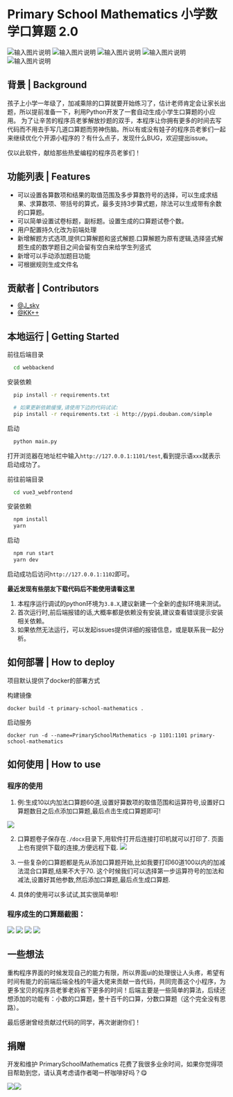 
#  Primary School Mathematics 小学数学口算题 2.0

![输入图片说明](https://img.shields.io/badge/Python-3.8.8-green?logo=python)
![输入图片说明](https://img.shields.io/badge/fastAPI-0.85.1-green)
![输入图片说明](https://img.shields.io/badge/Vue-3.2.41-blue)
![输入图片说明](https://img.shields.io/badge/license-Apache--2.0-green)
![输入图片说明](https://img.shields.io/badge/Github--PrimarySchoolMathematics-green?logo=github)

## 背景 | Background
孩子上小学一年级了，加减乘除的口算就要开始练习了，估计老师肯定会让家长出题，所以提前准备一下，利用Python开发了一套自动生成小学生口算题的小应用。
为了让辛苦的程序员老爹解放抄题的双手，本程序让你拥有更多的时间去写代码而不用去手写几道口算题而劳神伤脑。所以有或没有娃子的程序员老爹们一起来继续优化个开源小程序的？有什么点子，发现什么BUG，欢迎提出issue。

仅以此软件，献给那些热爱编程的程序员老爹们！

## 功能列表 | Features
- 可以设置各算数项和结果的取值范围及多步算数符号的选择，可以生成求结果、求算数项、带括号的算式，最多支持3步算式题，除法可以生成带有余数的口算题。
- 可以简单设置试卷标题，副标题。设置生成的口算题试卷个数。
- 用户配置持久化改为前端处理
- 新增解题方式选项,提供口算解题和竖式解题.口算解题为原有逻辑,选择竖式解题生成的数学题目之间会留有空白来给学生列竖式
- 新增可以手动添加题目功能
- 可根据规则生成文件名

## 贡献者 | Contributors
- [@J_sky](https://github.com/bosichong)
- [@KK++](https://github.com/tsukasa521)

## 本地运行 | Getting Started
前往后端目录

```bash
  cd webbackend
```

安装依赖

```bash
  pip install -r requirements.txt

  # 如果更新依赖缓慢,请使用下边的代码试试:
  pip install -r requirements.txt -i http://pypi.douban.com/simple
```

启动

```bash
  python main.py
```

打开浏览器在地址栏中输入`http://127.0.0.1:1101/test`,看到提示语`xxx`就表示启动成功了。

前往前端目录

```bash
  cd vue3_webfrontend
```

安装依赖

```bash
  npm install
  yarn
```

启动

```bash
  npm run start
  yarn dev
```

启动成功后访问`http://127.0.0.1:1102`即可。

**最近发现有些朋友下载代码后不能使用请看这里**

1. 本程序运行调试的python环境为`3.8.X`,建议新建一个全新的虚拟环境来测试。
2. 首次运行时,前后端报错的话,大概率都是依赖没有安装,建议查看错误提示安装相关依赖。
3. 如果依然无法运行，可以发起issues提供详细的报错信息，或是联系我一起分析。

## 如何部署 | How to deploy
项目默认提供了docker的部署方式

构建镜像
```shell
docker build -t primary-school-mathematics .
```

启动服务
```shell
docker run -d --name=PrimarySchoolMathematics -p 1101:1101 primary-school-mathematics
```

## 如何使用 | How to use

### 程序的使用

1. 例:生成10以内加法口算题60道,设置好算数项的取值范围和运算符号,设置好口算题数目之后点添加口算题,最后点击生成口算题即可!

![](imgs/06.png)

2. 口算题卷子保存在`./docx`目录下,用软件打开后连接打印机就可以打印了.
页面上也有提供下载的连接,方便远程下载.
![](imgs/07.png)

3. 一些复杂的口算题都是先从添加口算题开始,比如我要打印60道100以内的加减法混合口算题,结果不大于70.
这个时候我们可以选择第一步运算符号的加法和减法,设置好其他参数,然后添加口算题,最后点生成口算题.
4. 具体的使用可以多试试,其实很简单啦!

### 程序成生的口算题截图：

![](imgs/214154_bb529734_125848.png)
![](imgs/214206_a3081f2e_125848.png)
![](imgs/214230_b9c6e3ef_125848.png)
![](imgs/214240_e946434d_125848.png)

## 一些想法
重构程序界面的时候发现自己的能力有限，所以界面ui的处理很让人头疼，希望有时间有能力的前端后端全栈的牛逼大佬来贡献一沓代码，共同完善这个小程序，为更多宝贝的程序员老爹老妈省下更多的时间！后端主要是一些简单的算法，后续还想添加的功能有：小数的口算题，整十百千的口算，分数口算题（这个完全没有思路）。

最后感谢曾经贡献过代码的同学，再次谢谢你们！

## 捐赠

开发和维护 PrimarySchoolMathematics 花费了我很多业余时间，如果你觉得项目帮助到您，请认真考虑请作者喝一杯咖啡好吗？😋

![](imgs/wx.png)![](imgs/zfb.png)



